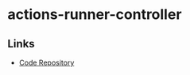 # actions-runner-controller

## Links

- [Code Repository](https://github.com/actions-runner-controller/actions-runner-controller)
